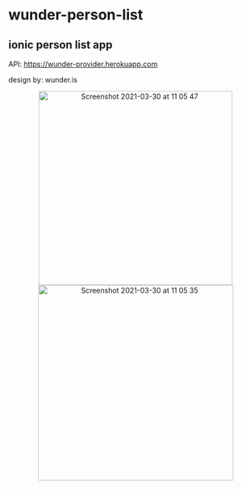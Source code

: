 # wunder-person-list

## ionic person list app

API: https://wunder-provider.herokuapp.com

design by: wunder.is

<p align="center">
<img width="384" alt="Screenshot 2021-03-30 at 11 05 47" src="https://user-images.githubusercontent.com/39412964/112964296-7dd95500-9148-11eb-9077-705c4e1a9356.png">
<img width="387" alt="Screenshot 2021-03-30 at 11 05 35" src="https://user-images.githubusercontent.com/39412964/112964304-7fa31880-9148-11eb-8dd6-2524815172dd.png">
</p>
